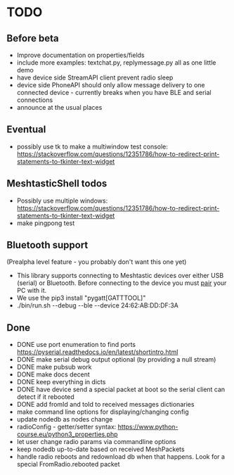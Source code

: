 # TODO

## Before beta

- Improve documentation on properties/fields
- include more examples: textchat.py, replymessage.py all as one little demo
- have device side StreamAPI client prevent radio sleep
- device side PhoneAPI should only allow message delivery to one connected device - currently breaks when you have BLE and serial connections
- announce at the usual places

## Eventual

- possibly use tk to make a multiwindow test console: https://stackoverflow.com/questions/12351786/how-to-redirect-print-statements-to-tkinter-text-widget

## MeshtasticShell todos

- Possibly use multiple windows: https://stackoverflow.com/questions/12351786/how-to-redirect-print-statements-to-tkinter-text-widget
- make pingpong test

## Bluetooth support

(Prealpha level feature - you probably don't want this one yet)

- This library supports connecting to Meshtastic devices over either USB (serial) or Bluetooth. Before connecting to the device you must [pair](https://docs.ubuntu.com/core/en/stacks/bluetooth/bluez/docs/reference/pairing/outbound.html) your PC with it.
- We use the pip3 install "pygatt[GATTTOOL]"
- ./bin/run.sh --debug --ble --device 24:62:AB:DD:DF:3A

## Done

- DONE use port enumeration to find ports https://pyserial.readthedocs.io/en/latest/shortintro.html
- DONE make serial debug output optional (by providing a null stream)
- DONE make pubsub work
- DONE make docs decent
- DONE keep everything in dicts
- DONE have device send a special packet at boot so the serial client can detect if it rebooted
- DONE add fromId and toId to received messages dictionaries
- make command line options for displaying/changing config
- update nodedb as nodes change
- radioConfig - getter/setter syntax: https://www.python-course.eu/python3_properties.php
- let user change radio params via commandline options
- keep nodedb up-to-date based on received MeshPackets
- handle radio reboots and redownload db when that happens. Look for a special FromRadio.rebooted packet
